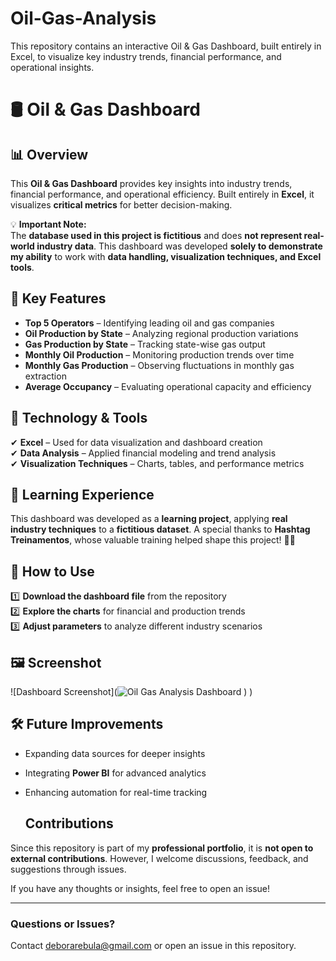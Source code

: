 # Oil-Gas-Analysis
This repository contains an interactive Oil &amp; Gas Dashboard, built entirely in Excel, to visualize key industry trends, financial performance, and operational insights.

# 🛢️ Oil & Gas Dashboard  

## 📊 Overview  
This **Oil & Gas Dashboard** provides key insights into industry trends, financial performance, and operational efficiency. Built entirely in **Excel**, it visualizes **critical metrics** for better decision-making.  

💡 **Important Note:**  
The **database used in this project is fictitious** and does **not represent real-world industry data**. This dashboard was developed **solely to demonstrate my ability** to work with **data handling, visualization techniques, and Excel tools**.    

## 🔹 Key Features  
- **Top 5 Operators** – Identifying leading oil and gas companies  
- **Oil Production by State** – Analyzing regional production variations  
- **Gas Production by State** – Tracking state-wise gas output  
- **Monthly Oil Production** – Monitoring production trends over time  
- **Monthly Gas Production** – Observing fluctuations in monthly gas extraction  
- **Average Occupancy** – Evaluating operational capacity and efficiency  

## 🚀 Technology & Tools  
✔ **Excel** – Used for data visualization and dashboard creation  
✔ **Data Analysis** – Applied financial modeling and trend analysis  
✔ **Visualization Techniques** – Charts, tables, and performance metrics  

## 🎯 Learning Experience  
This dashboard was developed as a **learning project**, applying **real industry techniques** to a **fictitious dataset**. A special thanks to **Hashtag Treinamentos**, whose valuable training helped shape this project! 🙌🔥  

## 📌 How to Use  
1️⃣ **Download the dashboard file** from the repository  
2️⃣ **Explore the charts** for financial and production trends  
3️⃣ **Adjust parameters** to analyze different industry scenarios  

## 🖼️ Screenshot   
![Dashboard Screenshot](![Oil Gas Analysis Dashboard](https://github.com/user-attachments/assets/ea906f25-7c3e-486a-a509-4be3064d5106)
)
)

## 🛠️ Future Improvements  
- Expanding data sources for deeper insights  
- Integrating **Power BI** for advanced analytics  
- Enhancing automation for real-time tracking

  ## Contributions  
Since this repository is part of my **professional portfolio**, it is **not open to external contributions**. However, I welcome discussions, feedback, and suggestions through issues.  

If you have any thoughts or insights, feel free to open an issue!  

---  

### Questions or Issues?  
Contact deborarebula@gmail.com or open an issue in this repository.  
